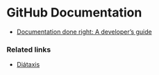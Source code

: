 # GitHub Documentation

- [Documentation done right: A developer’s guide](https://github.blog/developer-skills/documentation-done-right-a-developers-guide/)

### Related links

- [Diátaxis](https://diataxis.fr/)
